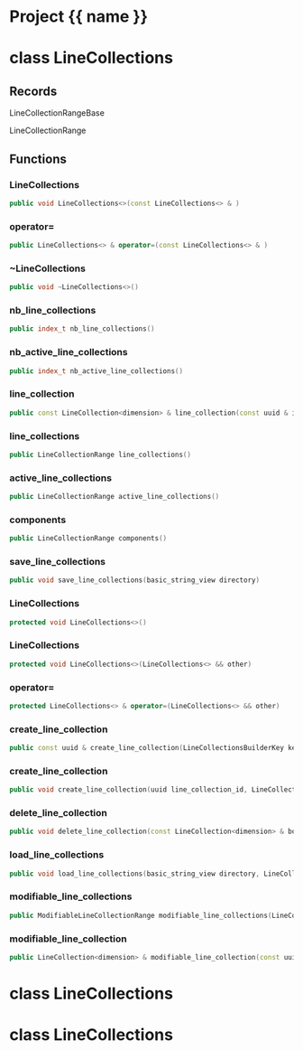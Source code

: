 <script setup>
import {useRoute} from 'vitepress'
const {path} = useRoute()
const tokens = path.split('/')
const words = tokens[2].split('-');
for (let i = 0; i < words.length; i++) {
    words[i] = words[i].charAt(0).toUpperCase() + words[i].slice(1);
    words[i] = words[i].replace('geode', 'Geode')
}
const name = words.join('-');
</script>
# Project {{ name }}

# class LineCollections


## Records

LineCollectionRangeBase

LineCollectionRange



## Functions

### LineCollections

```cpp
public void LineCollections<>(const LineCollections<> & )
```


### operator=

```cpp
public LineCollections<> & operator=(const LineCollections<> & )
```


### ~LineCollections

```cpp
public void ~LineCollections<>()
```


### nb_line_collections

```cpp
public index_t nb_line_collections()
```


### nb_active_line_collections

```cpp
public index_t nb_active_line_collections()
```


### line_collection

```cpp
public const LineCollection<dimension> & line_collection(const uuid & id)
```


### line_collections

```cpp
public LineCollectionRange line_collections()
```


### active_line_collections

```cpp
public LineCollectionRange active_line_collections()
```


### components

```cpp
public LineCollectionRange components()
```


### save_line_collections

```cpp
public void save_line_collections(basic_string_view directory)
```


### LineCollections

```cpp
protected void LineCollections<>()
```


### LineCollections

```cpp
protected void LineCollections<>(LineCollections<> && other)
```


### operator=

```cpp
protected LineCollections<> & operator=(LineCollections<> && other)
```


### create_line_collection

```cpp
public const uuid & create_line_collection(LineCollectionsBuilderKey key)
```


### create_line_collection

```cpp
public void create_line_collection(uuid line_collection_id, LineCollectionsBuilderKey key)
```


### delete_line_collection

```cpp
public void delete_line_collection(const LineCollection<dimension> & boundary, LineCollectionsBuilderKey key)
```


### load_line_collections

```cpp
public void load_line_collections(basic_string_view directory, LineCollectionsBuilderKey key)
```


### modifiable_line_collections

```cpp
public ModifiableLineCollectionRange modifiable_line_collections(LineCollectionsBuilderKey key)
```


### modifiable_line_collection

```cpp
public LineCollection<dimension> & modifiable_line_collection(const uuid & id, LineCollectionsBuilderKey key)
```




# class LineCollections


# class LineCollections


